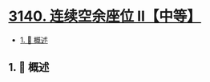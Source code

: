 # [3140. 连续空余座位 II【中等】](https://github.com/tnotesjs/TNotes.leetcode/tree/main/notes/3140.%20%E8%BF%9E%E7%BB%AD%E7%A9%BA%E4%BD%99%E5%BA%A7%E4%BD%8D%20II%E3%80%90%E4%B8%AD%E7%AD%89%E3%80%91)

<!-- region:toc -->

- [1. 📝 概述](#1--概述)

<!-- endregion:toc -->

## 1. 📝 概述
